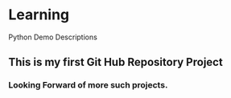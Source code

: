 # Learning
Python Demo Descriptions

## This is my first Git Hub Repository Project

### Looking Forward of more such projects.

